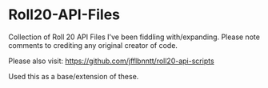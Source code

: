 # Roll20-API-Files
Collection of Roll 20 API Files I've been fiddling with/expanding. Please note comments to crediting any original creator of code.

Please also visit:
https://github.com/jfflbnntt/roll20-api-scripts

Used this as a base/extension of these.